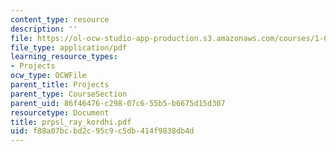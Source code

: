 ```yaml
---
content_type: resource
description: ''
file: https://ol-ocw-studio-app-production.s3.amazonaws.com/courses/1-054-mechanics-and-design-of-concrete-structures-spring-2004/f88a07bcbd2c95c9c5db414f9838db4d_prpsl_ray_kordhi.pdf
file_type: application/pdf
learning_resource_types:
- Projects
ocw_type: OCWFile
parent_title: Projects
parent_type: CourseSection
parent_uid: 86f46476-c298-07c6-55b5-b6675d15d307
resourcetype: Document
title: prpsl_ray_kordhi.pdf
uid: f88a07bc-bd2c-95c9-c5db-414f9838db4d
---
```


